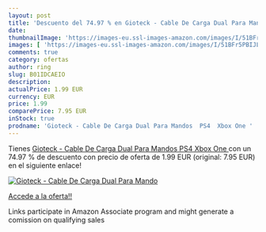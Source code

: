 ```yaml
---
layout: post
title: 'Descuento del 74.97 % en Gioteck - Cable De Carga Dual Para Mando'
date: 
thumbnailImage: 'https://images-eu.ssl-images-amazon.com/images/I/51BFr5PBIJL._SL200_.jpg'
images: [ 'https://images-eu.ssl-images-amazon.com/images/I/51BFr5PBIJL._SL200_.jpg' ]
comments: true
category: ofertas
author: ring
slug: B01IDCAEIO
description:
actualPrice: 1.99 EUR
currency: EUR
price: 1.99
comparePrice: 7.95 EUR
inStock: true
prodname: 'Gioteck - Cable De Carga Dual Para Mandos  PS4  Xbox One '
---
```


Tienes [Gioteck - Cable De Carga Dual Para Mandos  PS4  Xbox One ](https://www.amazon.es/dp/B01IDCAEIO/?tag=tolees-21) con un 74.97 % de descuento con precio de oferta de 1.99 EUR (original: 7.95 EUR) en el siguiente enlace!

[![Gioteck - Cable De Carga Dual Para Mando](https://images-eu.ssl-images-amazon.com/images/I/51BFr5PBIJL._SL200_.jpg)](https://www.amazon.es/dp/B01IDCAEIO/?tag=tolees-21)

[Accede a la oferta!!](https://www.amazon.es/dp/B01IDCAEIO/?tag=tolees-21)

Links participate in Amazon Associate program and might generate a comission on qualifying sales


